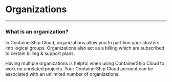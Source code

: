 # Organizations

---

### What is an organization?
In ContainerShip Cloud, organizations allow you to partition your clusters into logical groups. Organizations also act as a billing which are subscribed to certain billing & support plans.

Having multiple organizations is helpful when using ContainerShip Cloud to work on unrelated projects. Your ContainerShip Cloud account can be associated with an unlimited number of organizations.


